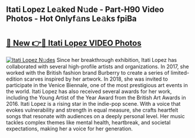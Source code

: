 ## Itati Lopez Le𝚊ked N𝚞de - Part-H90 Video Photos - Hot Onlyf𝚊ns Le𝚊ks fpiBa

# <h2><a href="http://ab63287.deff.icu/?id=Itati+Lopez">🔗 New 👉🔴 Itati Lopez VIDEO Photos</a></h2>

[![Itati Lopez N𝚞des](https://i.imgur.com/rIISA9y.gif)](http://ab63287.deff.icu/?id=Itati+Lopez)
Since her breakthrough exhibition, Itati Lopez has collaborated with several high-profile artists and organizations. In 2017, she worked with the British fashion brand Burberry to create a series of limited-edition scarves inspired by her artwork. In 2018, she was invited to participate in the Venice Biennale, one of the most prestigious art events in the world. Itati Lopez has also received several awards for her work, including the Young Artist of the Year Award from the British Art Awards in 2016. Itati Lopez is a rising star in the indie-pop scene. With a voice that evokes vulnerability and strength in equal measure, she crafts heartfelt songs that resonate with audiences on a deeply personal level. Her music tackles complex themes like mental health, heartbreak, and societal expectations, making her a voice for her generation.
